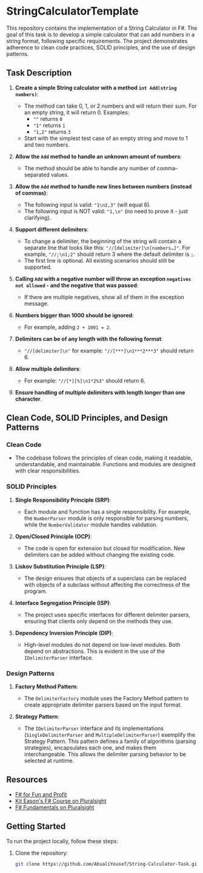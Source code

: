# StringCalculatorTemplate

This repository contains the implementation of a String Calculator in F#. The goal of this task is to develop a simple calculator that can add numbers in a string format, following specific requirements. The project demonstrates adherence to clean code practices, SOLID principles, and the use of design patterns.

## Task Description

1. **Create a simple String calculator with a method `int Add(string numbers)`**:
   - The method can take 0, 1, or 2 numbers and will return their sum. For an empty string, it will return 0. Examples:
     - `""` returns `0`
     - `"1"` returns `1`
     - `"1,2"` returns `3`
   - Start with the simplest test case of an empty string and move to 1 and two numbers.

2. **Allow the `Add` method to handle an unknown amount of numbers**:
   - The method should be able to handle any number of comma-separated values.

3. **Allow the `Add` method to handle new lines between numbers (instead of commas)**:
   - The following input is valid: `"1\n2,3"` (will equal 6).
   - The following input is NOT valid: `"1,\n"` (no need to prove it - just clarifying).

4. **Support different delimiters**:
   - To change a delimiter, the beginning of the string will contain a separate line that looks like this: `"//[delimiter]\n[numbers…]"`. For example, `"//;\n1;2"` should return 3 where the default delimiter is `;`.
   - The first line is optional. All existing scenarios should still be supported.

5. **Calling `Add` with a negative number will throw an exception `negatives not allowed` - and the negative that was passed**:
   - If there are multiple negatives, show all of them in the exception message.

6. **Numbers bigger than 1000 should be ignored**:
   - For example, adding `2 + 1001 = 2`.

7. **Delimiters can be of any length with the following format**:
   - `"//[delimiter]\n"` for example: `"//[***]\n1***2***3"` should return 6.

8. **Allow multiple delimiters**:
   - For example: `"//[*][%]\n1*2%3"` should return 6.

9. **Ensure handling of multiple delimiters with length longer than one character**.

## Clean Code, SOLID Principles, and Design Patterns

### Clean Code

- The codebase follows the principles of clean code, making it readable, understandable, and maintainable. Functions and modules are designed with clear responsibilities.

### SOLID Principles

1. **Single Responsibility Principle (SRP)**:
   - Each module and function has a single responsibility. For example, the `NumberParser` module is only responsible for parsing numbers, while the `NumberValidator` module handles validation.

2. **Open/Closed Principle (OCP)**:
   - The code is open for extension but closed for modification. New delimiters can be added without changing the existing code.

3. **Liskov Substitution Principle (LSP)**:
   - The design ensures that objects of a superclass can be replaced with objects of a subclass without affecting the correctness of the program.

4. **Interface Segregation Principle (ISP)**:
   - The project uses specific interfaces for different delimiter parsers, ensuring that clients only depend on the methods they use.

5. **Dependency Inversion Principle (DIP)**:
   - High-level modules do not depend on low-level modules. Both depend on abstractions. This is evident in the use of the `IDelimiterParser` interface.

### Design Patterns

1. **Factory Method Pattern**:
   - The `DelimiterFactory` module uses the Factory Method pattern to create appropriate delimiter parsers based on the input format.

2. **Strategy Pattern**:
   - The `IDelimiterParser` interface and its implementations (`SingleDelimiterParser` and `MultipleDelimiterParser`) exemplify the Strategy Pattern. This pattern defines a family of algorithms (parsing strategies), encapsulates each one, and makes them interchangeable. This allows the delimiter parsing behavior to be selected at runtime.

## Resources

- [F# for Fun and Profit](http://fsharpforfunandprofit.com/)
- [Kit Eason's F# Course on Pluralsight](https://www.pluralsight.com/courses/fsharp-jumpstart)
- [F# Fundamentals on Pluralsight](https://www.pluralsight.com/courses/fsharp-fundamentals)

## Getting Started

To run the project locally, follow these steps:

1. Clone the repository:
   ```bash
   git clone https://github.com/AbualiYousef/String-Calculator-Task.git
